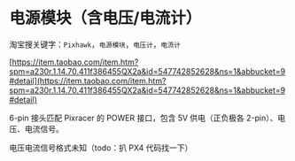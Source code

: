 # 电源模块（含电压/电流计）

淘宝搜关键字：`Pixhawk`，`电源模块`，`电压计`，`电流计`

[https://item.taobao.com/item.htm?spm=a230r.1.14.70.411f386455QX2a&id=547742852628&ns=1&abbucket=9#detail](https://item.taobao.com/item.htm?spm=a230r.1.14.70.411f386455QX2a&id=547742852628&ns=1&abbucket=9#detail)

6-pin 接头匹配 Pixracer 的 POWER 接口，包含 5V 供电（正负极各 2-pin）、电压、电流信号。

电压电流信号格式未知（todo：扒 PX4 代码找一下）
